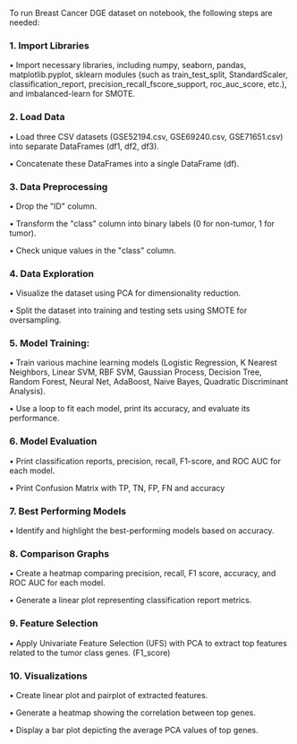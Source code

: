 To run Breast Cancer DGE dataset on notebook, the following steps are needed:

### 1.	Import Libraries ###

•  Import necessary libraries, including numpy, seaborn, pandas, matplotlib.pyplot, sklearn modules (such as train_test_split, StandardScaler, classification_report, precision_recall_fscore_support, roc_auc_score, etc.),   and imbalanced-learn for SMOTE.

### 2.	Load Data ###
 
  •	Load three CSV datasets (GSE52194.csv, GSE69240.csv, GSE71651.csv) into separate DataFrames (df1, df2, df3).
 
  •	Concatenate these DataFrames into a single DataFrame (df).

### 3.	Data Preprocessing ###

  •	Drop the "ID" column.
  
  •	Transform the "class" column into binary labels (0 for non-tumor, 1 for tumor).
  
  •	Check unique values in the "class" column.

### 4.	Data Exploration ###

  •	Visualize the dataset using PCA for dimensionality reduction.
  
  •	Split the dataset into training and testing sets using SMOTE for oversampling.

### 5.	Model Training: ###

  •	Train various machine learning models (Logistic Regression, K Nearest Neighbors, Linear SVM, RBF SVM, Gaussian Process, Decision Tree, Random Forest, Neural Net, AdaBoost, Naive Bayes, Quadratic Discriminant Analysis).
  
  •	Use a loop to fit each model, print its accuracy, and evaluate its performance.
###  6.	Model Evaluation ###
 
  •	Print classification reports, precision, recall, F1-score, and ROC AUC for each model.
  
  •	Print Confusion Matrix with TP, TN, FP, FN and accuracy

### 7.	Best Performing Models ###
  
  •	Identify and highlight the best-performing models based on accuracy.

### 8.	Comparison Graphs ###
  
  •	Create a heatmap comparing precision, recall, F1 score, accuracy, and ROC AUC for each model.
  
  •	Generate a linear plot representing classification report metrics.

### 9.	Feature Selection ###
  
  •	Apply Univariate Feature Selection (UFS) with PCA to extract top features related to the tumor class genes. (F1_score)

### 10.	Visualizations ###
  
  •	Create linear plot and pairplot of extracted features.
  
  •	Generate a heatmap showing the correlation between top genes.
  
  •	Display a bar plot depicting the average PCA values of top genes.

